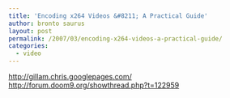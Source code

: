 ```yaml
---
title: 'Encoding x264 Videos &#8211; A Practical Guide'
author: bronto saurus
layout: post
permalink: /2007/03/encoding-x264-videos-a-practical-guide/
categories:
  - video
---
```

<a href="http://gillam.chris.googlepages.com/" target="_blank" >http://gillam.chris.googlepages.com/</a>  
<a href="http://forum.doom9.org/showthread.php?t=122959" target="_blank" >http://forum.doom9.org/showthread.php?t=122959</a>